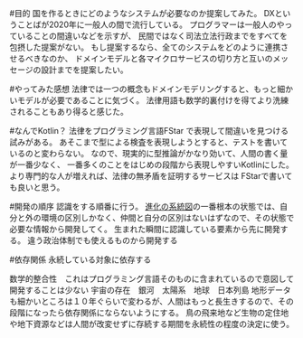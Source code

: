#目的
国を作るときにどのようなシステムが必要なのか提案してみた。
DXということばが2020年に一般人の間で流行している。
プログラマーは一般人のやっていることの間違いなどを示すが、
民間ではなく司法立法行政までをすべてを包摂した提案がない。
もし提案するなら、全てのシステムをどのように連携させるべきなのか、
ドメインモデルと各マイクロサービスの切り方と互いのメッセージの設計までを提案したい。

#やってみた感想
法律では一つの概念もドメインモデリングすると、もっと細かいモデルが必要であることに気づく。
法律用語も数学的裏付けを得てより洗練されることもあり得ると感じた。

#なんでKotlin？
法律をプログラミング言語FStar で表現して間違いを見つける試みがある。
あそこまで型による検査を表現しようとすると、テストを書いているのと変わらない。
なので、現実的に型推論がかなり効いて、人間の書く量が一番少なく、
一番多くのことをはじめの段階から表現しやすいKotlinにした。
より専門的な人が増えれば、法律の無矛盾を証明するサービスは FStarで書いても良いと思う。

#開発の順序
認識をする順番に行う。
[進化の系統図](https://dailyportalz.jp/kiji/150714194069)の一番根本の状態では、自分と外の環境の区別しかなく、仲間と自分の区別はないはずなので、その状態で必要な情報から開発してく。
生まれた瞬間に認識している要素から先に開発する。
違う政治体制でも使えるものから開発する

#依存関係
永続している対象に依存する

数学的整合性　これはプログラミング言語そのものに含まれているので意図して開発することは少ない
宇宙の存在　銀河　太陽系　地球　日本列島
地形データも細かいところは１０年ぐらいで変わるが、人間はもっと長生きするので、その段階になったら依存関係にならないようにする。
鳥の飛来地など生物の定住地や地下資源などは人間が改変せずに存続する期間を永続性の程度の決定に使う。